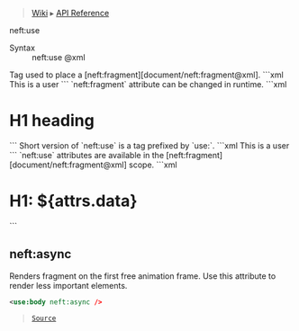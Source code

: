 > [Wiki](Home) ▸ [API Reference](API-Reference)

neft:use
<dl><dt>Syntax</dt><dd>neft:use @xml</dd></dl>
Tag used to place a [neft:fragment][document/neft:fragment@xml].
```xml
<neft:fragment neft:name="user">
  This is a user
</neft:fragment>
<neft:use neft:fragment="user" />
```
`neft:fragment` attribute can be changed in runtime.
```xml
<neft:fragment neft:name="h1">
  <h1>H1 heading</h1>
</neft:fragment>
<neft:use neft:fragment="h${data.level}" />
```
Short version of `neft:use` is a tag prefixed by `use:`.
```xml
<neft:fragment neft:name="user">
  This is a user
</neft:fragment>
<use:user />
```
`neft:use` attributes are available in the [neft:fragment][document/neft:fragment@xml] scope.
```xml
<neft:fragment neft:name="h1">
  <h1>H1: ${attrs.data}</h1>
</neft:fragment>
<use:h1 data="Test heading" />
```

## neft:async

Renders fragment on the first free animation frame.
Use this attribute to render less important elements.
```xml
<use:body neft:async />
```

> [`Source`](/Neft-io/neft/tree/master/src/document/file/parse/uses.litcoffee#neftasync)

